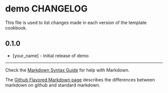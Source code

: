 demo CHANGELOG
==============

This file is used to list changes made in each version of the template cookbook.

0.1.0
-----
- [your_name] - Initial release of demo

- - -
Check the [Markdown Syntax Guide](http://daringfireball.net/projects/markdown/syntax) for help with Markdown.

The [Github Flavored Markdown page](http://github.github.com/github-flavored-markdown/) describes the differences between markdown on github and standard markdown.
